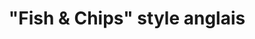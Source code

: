 ---
title: '"Fish & Chips" style anglais'
description: "Notre généreuse portion d'aiglefin enrobée de notre propre recette de pâte à la bière et frite à la perfection. Servi avec frites fraîchement coupées, sauce tartare et quartier de citron"
price_s: ""
price_l: "15.50"
price_lg: ""
weight: "5"
---